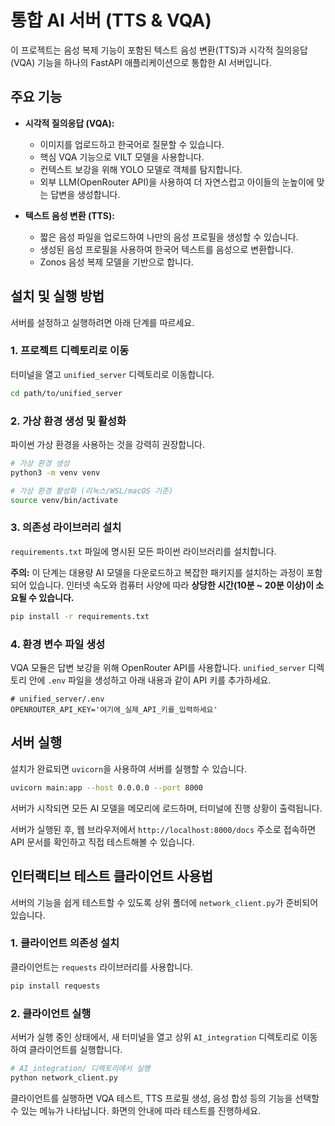 # 통합 AI 서버 (TTS & VQA)

이 프로젝트는 음성 복제 기능이 포함된 텍스트 음성 변환(TTS)과 시각적 질의응답(VQA) 기능을 하나의 FastAPI 애플리케이션으로 통합한 AI 서버입니다.

## 주요 기능

- **시각적 질의응답 (VQA):**
  - 이미지를 업로드하고 한국어로 질문할 수 있습니다.
  - 핵심 VQA 기능으로 VILT 모델을 사용합니다.
  - 컨텍스트 보강을 위해 YOLO 모델로 객체를 탐지합니다.
  - 외부 LLM(OpenRouter API)을 사용하여 더 자연스럽고 아이들의 눈높이에 맞는 답변을 생성합니다.

- **텍스트 음성 변환 (TTS):**
  - 짧은 음성 파일을 업로드하여 나만의 음성 프로필을 생성할 수 있습니다.
  - 생성된 음성 프로필을 사용하여 한국어 텍스트를 음성으로 변환합니다.
  - Zonos 음성 복제 모델을 기반으로 합니다.

## 설치 및 실행 방법

서버를 설정하고 실행하려면 아래 단계를 따르세요.

### 1. 프로젝트 디렉토리로 이동

터미널을 열고 `unified_server` 디렉토리로 이동합니다.
```bash
cd path/to/unified_server
```

### 2. 가상 환경 생성 및 활성화

파이썬 가상 환경을 사용하는 것을 강력히 권장합니다.

```bash
# 가상 환경 생성
python3 -m venv venv

# 가상 환경 활성화 (리눅스/WSL/macOS 기준)
source venv/bin/activate
```

### 3. 의존성 라이브러리 설치

`requirements.txt` 파일에 명시된 모든 파이썬 라이브러리를 설치합니다.

**주의:** 이 단계는 대용량 AI 모델을 다운로드하고 복잡한 패키지를 설치하는 과정이 포함되어 있습니다. 인터넷 속도와 컴퓨터 사양에 따라 **상당한 시간(10분 ~ 20분 이상)이 소요될 수 있습니다.**

```bash
pip install -r requirements.txt
```

### 4. 환경 변수 파일 생성

VQA 모듈은 답변 보강을 위해 OpenRouter API를 사용합니다. `unified_server` 디렉토리 안에 `.env` 파일을 생성하고 아래 내용과 같이 API 키를 추가하세요.

```
# unified_server/.env
OPENROUTER_API_KEY='여기에_실제_API_키를_입력하세요'
```

## 서버 실행

설치가 완료되면 `uvicorn`을 사용하여 서버를 실행할 수 있습니다.

```bash
uvicorn main:app --host 0.0.0.0 --port 8000
```

서버가 시작되면 모든 AI 모델을 메모리에 로드하며, 터미널에 진행 상황이 출력됩니다.

서버가 실행된 후, 웹 브라우저에서 `http://localhost:8000/docs` 주소로 접속하면 API 문서를 확인하고 직접 테스트해볼 수 있습니다.

## 인터랙티브 테스트 클라이언트 사용법

서버의 기능을 쉽게 테스트할 수 있도록 상위 폴더에 `network_client.py`가 준비되어 있습니다.

### 1. 클라이언트 의존성 설치

클라이언트는 `requests` 라이브러리를 사용합니다.
```bash
pip install requests
```

### 2. 클라이언트 실행

서버가 실행 중인 상태에서, 새 터미널을 열고 상위 `AI_integration` 디렉토리로 이동하여 클라이언트를 실행합니다.
```bash
# AI_integration/ 디렉토리에서 실행
python network_client.py
```

클라이언트를 실행하면 VQA 테스트, TTS 프로필 생성, 음성 합성 등의 기능을 선택할 수 있는 메뉴가 나타납니다. 화면의 안내에 따라 테스트를 진행하세요.
